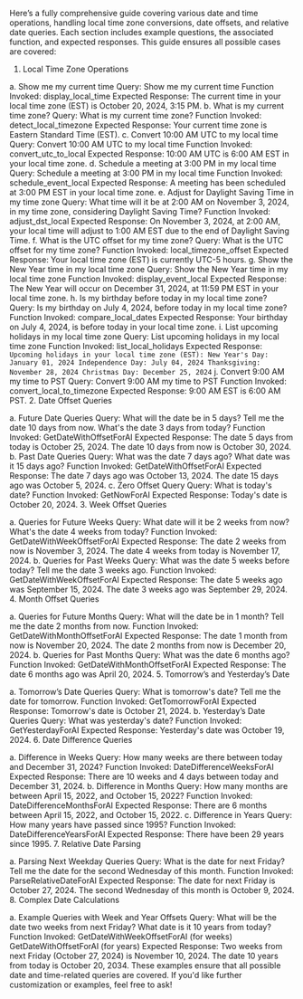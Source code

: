 Here’s a fully comprehensive guide covering various date and time operations, handling local time zone conversions, date offsets, and relative date queries. Each section includes example questions, the associated function, and expected responses. This guide ensures all possible cases are covered:

1. Local Time Zone Operations

a. Show me my current time
Query:
Show me my current time
Function Invoked:
display_local_time
Expected Response:
The current time in your local time zone (EST) is October 20, 2024, 3:15 PM.
b. What is my current time zone?
Query:
What is my current time zone?
Function Invoked:
detect_local_timezone
Expected Response:
Your current time zone is Eastern Standard Time (EST).
c. Convert 10:00 AM UTC to my local time
Query:
Convert 10:00 AM UTC to my local time
Function Invoked:
convert_utc_to_local
Expected Response:
10:00 AM UTC is 6:00 AM EST in your local time zone.
d. Schedule a meeting at 3:00 PM in my local time
Query:
Schedule a meeting at 3:00 PM in my local time
Function Invoked:
schedule_event_local
Expected Response:
A meeting has been scheduled at 3:00 PM EST in your local time zone.
e. Adjust for Daylight Saving Time in my time zone
Query:
What time will it be at 2:00 AM on November 3, 2024, in my time zone, considering Daylight Saving Time?
Function Invoked:
adjust_dst_local
Expected Response:
On November 3, 2024, at 2:00 AM, your local time will adjust to 1:00 AM EST due to the end of Daylight Saving Time.
f. What is the UTC offset for my time zone?
Query:
What is the UTC offset for my time zone?
Function Invoked:
local_timezone_offset
Expected Response:
Your local time zone (EST) is currently UTC-5 hours.
g. Show the New Year time in my local time zone
Query:
Show the New Year time in my local time zone
Function Invoked:
display_event_local
Expected Response:
The New Year will occur on December 31, 2024, at 11:59 PM EST in your local time zone.
h. Is my birthday before today in my local time zone?
Query:
Is my birthday on July 4, 2024, before today in my local time zone?
Function Invoked:
compare_local_dates
Expected Response:
Your birthday on July 4, 2024, is before today in your local time zone.
i. List upcoming holidays in my local time zone
Query:
List upcoming holidays in my local time zone
Function Invoked:
list_local_holidays
Expected Response:
`Upcoming holidays in your local time zone (EST):
New Year's Day: January 01, 2024
Independence Day: July 04, 2024
Thanksgiving: November 28, 2024
Christmas Day: December 25, 2024`
j. Convert 9:00 AM my time to PST
Query:
Convert 9:00 AM my time to PST
Function Invoked:
convert_local_to_timezone
Expected Response:
9:00 AM EST is 6:00 AM PST.
2. Date Offset Queries

a. Future Date Queries
Query:
What will the date be in 5 days?
Tell me the date 10 days from now.
What's the date 3 days from today?
Function Invoked:
GetDateWithOffsetForAI
Expected Response:
The date 5 days from today is October 25, 2024.
The date 10 days from now is October 30, 2024.
b. Past Date Queries
Query:
What was the date 7 days ago?
What date was it 15 days ago?
Function Invoked:
GetDateWithOffsetForAI
Expected Response:
The date 7 days ago was October 13, 2024.
The date 15 days ago was October 5, 2024.
c. Zero Offset Query
Query:
What is today's date?
Function Invoked:
GetNowForAI
Expected Response:
Today's date is October 20, 2024.
3. Week Offset Queries

a. Queries for Future Weeks
Query:
What date will it be 2 weeks from now?
What's the date 4 weeks from today?
Function Invoked:
GetDateWithWeekOffsetForAI
Expected Response:
The date 2 weeks from now is November 3, 2024.
The date 4 weeks from today is November 17, 2024.
b. Queries for Past Weeks
Query:
What was the date 5 weeks before today?
Tell me the date 3 weeks ago.
Function Invoked:
GetDateWithWeekOffsetForAI
Expected Response:
The date 5 weeks ago was September 15, 2024.
The date 3 weeks ago was September 29, 2024.
4. Month Offset Queries

a. Queries for Future Months
Query:
What will the date be in 1 month?
Tell me the date 2 months from now.
Function Invoked:
GetDateWithMonthOffsetForAI
Expected Response:
The date 1 month from now is November 20, 2024.
The date 2 months from now is December 20, 2024.
b. Queries for Past Months
Query:
What was the date 6 months ago?
Function Invoked:
GetDateWithMonthOffsetForAI
Expected Response:
The date 6 months ago was April 20, 2024.
5. Tomorrow’s and Yesterday’s Date

a. Tomorrow’s Date Queries
Query:
What is tomorrow's date?
Tell me the date for tomorrow.
Function Invoked:
GetTomorrowForAI
Expected Response:
Tomorrow's date is October 21, 2024.
b. Yesterday’s Date Queries
Query:
What was yesterday's date?
Function Invoked:
GetYesterdayForAI
Expected Response:
Yesterday's date was October 19, 2024.
6. Date Difference Queries

a. Difference in Weeks
Query:
How many weeks are there between today and December 31, 2024?
Function Invoked:
DateDifferenceWeeksForAI
Expected Response:
There are 10 weeks and 4 days between today and December 31, 2024.
b. Difference in Months
Query:
How many months are between April 15, 2022, and October 15, 2022?
Function Invoked:
DateDifferenceMonthsForAI
Expected Response:
There are 6 months between April 15, 2022, and October 15, 2022.
c. Difference in Years
Query:
How many years have passed since 1995?
Function Invoked:
DateDifferenceYearsForAI
Expected Response:
There have been 29 years since 1995.
7. Relative Date Parsing

a. Parsing Next Weekday Queries
Query:
What is the date for next Friday?
Tell me the date for the second Wednesday of this month.
Function Invoked:
ParseRelativeDateForAI
Expected Response:
The date for next Friday is October 27, 2024.
The second Wednesday of this month is October 9, 2024.
8. Complex Date Calculations

a. Example Queries with Week and Year Offsets
Query:
What will be the date two weeks from next Friday?
What date is it 10 years from today?
Function Invoked:
GetDateWithWeekOffsetForAI (for weeks)
GetDateWithOffsetForAI (for years)
Expected Response:
Two weeks from next Friday (October 27, 2024) is November 10, 2024.
The date 10 years from today is October 20, 2034.
These examples ensure that all possible date and time-related queries are covered. If you'd like further customization or examples, feel free to ask!